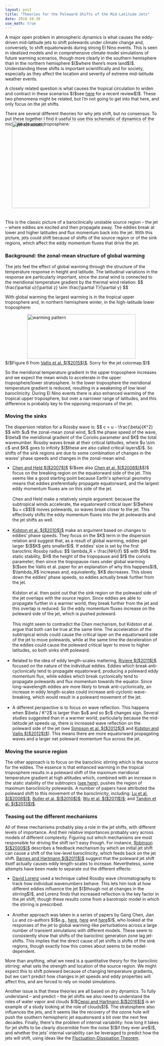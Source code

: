 ```yaml
---
layout: post
title: "Theories for the Poleward Shifts of the Mid-Latitude Jets"
date: 2018-10-30
use_math: true
---
```


<p>A major open problem in atmospheric dynamics is what causes the eddy-driven mid-latitude jets to shift polewards under climate change and, conversely, to shift equatorwards during strong El Nino events. This is seen in idealized models and in comprehensive climate model simulations of future warming scenarios, though more clearly in the southern hemisphere than in the northern hemisphere $($where there’s more land$)$. Understanding these shifts is important scientifically and for society, especially as they affect the location and severity of extreme mid-latitude weather events.</p>

<p>A closely related question is what causes the tropical circulation to widen and contract in these scenarios $($see <a href="https://www.nature.com/articles/s41558-018-0246-2.pdf">here</a> for a recent review$)$. These two phenomena might be related, but I’m not going to get into that here, and only focus on the jet shifts.</p>

<p>There are several different theories for why jets shift, but no consensus. To put these together I find it useful to use this schematic of dynamics of the mid-latitude upper troposphere:

<img src="http://nicklutsko.github.io/notes/images/jet_schematic.png" alt="jet schematic" style="position:absolute; left:250px; width:450px;height:283px;" class="center">
<br /><br /><br /><br /><br /><br /><br /><br /><br /><br /><br /><br /><br /><br /><br /><br /><br /><br />

This is the classic picture of a baroclinically unstable source region – the jet – where eddies are excited and then propagate away. The eddies break at lower and higher latitudes and flux momentum back into the jet. With this picture, jets could shift because of shifts of the source region or of the sink regions, which affect the eddy momentum fluxes that drive the jet.</p>

<h3>Background: the zonal-mean structure of global warming</h3>

<p>The jets feel the effect of global warming through the structure of the temperature response in height and latitude. The latitudinal variations in the response are particularly important, since the zonal wind is connected to the meridional temperature gradient by the thermal wind relation:
$$
\frac{\partial u}{\partial z} \sim \frac{\partial T}{\partial y}
$$
<p>With global warming the largest warming is in the tropical upper troposphere and, in northern hemisphere winter, in the high-latitude lower troposphere:</p>

<img src="http://nicklutsko.github.io/notes/images/warming_pattern.png" alt="warming pattern" style="position:absolute; left:300px; width:354px;height:145px;" class="center">
<br /><br /><br /><br /><br /><br /><br /><br />

<p>$($Figure 6 from <a href="https://ore.exeter.ac.uk/repository/bitstream/handle/10871/19116/globwarm.pdf?sequence=1&isAllowed=y">Vallis et al. $($2015$)$</a>. Sorry for the jet colormap.$)$</p>

<p>So the meridional temperature gradient in the upper troposphere increases and we expect the mean winds to accelerate in the upper troposphere/lower stratosphere. In the lower troposphere the meridional temperature gradient is reduced, resulting in a weakening of low level baroclinicity. During El Nino events there is also enhanced warming of the tropical upper troposphere, but over a narrower range of latitudes, and this difference is probably key to the opposing responses of the jet.</p>


<h3>Moving the sinks</h3>

<p>The dispersion relation for a Rossby wave is:
$$
c =  u - \frac{\beta}{K^2}
$$
with $u$ the zonal-mean zonal wind, $c$ the phase speed of the wave, $\beta$ the meridional gradient of the Coriolis parameter and $K$ the total wavenumber. Rossby waves break at their critical latitudes, where $u \sim c$ and $K$ goes to infinity $($these are also called critical layers$)$. So shifts of the sink regions are due to some combination of changes in the waves' phase speeds and changes in the zonal-mean wind.</p>

<ul>
<li><a href="https://agupubs.onlinelibrary.wiley.com/doi/full/10.1029/2007GL031200">Chen and Held $($2007$)$</a> $($see also <a href="https://journals.ametsoc.org/doi/full/10.1175/2008JCLI2306.1">Chen et al. $($2008$)$</a>$)$ focus on the breaking region on the equatorward side of the jet. This seems like a good starting point because Earth's spherical geometry means that eddies preferentially propagate equatorward, and the largest eddy momentum fluxes are on this side of the jet.
<br /><br />
Chen and Held make a relatively simple argument: because the subtropical winds accelerate, the equatorward critical layer $($where $u = c$$)$ moves polewards, so waves break closer to the jet. This effectively shifts the eddy momentum fluxes into the jet polewards and the jet shifts as well. </li>
<br />
<li><a href="https://journals.ametsoc.org/doi/pdf/10.1175/2010JCLI3738">Kidston et al. $($2010$)$</a> make an argument based on changes to eddies’ phase speeds. They focus on the $K$ term in the dispersion relation and suggest that, as a result of global warming, eddies get larger $($$K$ gets smaller$)$. If eddies’ size is set by the first baroclinic Rossby radius:
$$
\lambda_R = \frac{NH}{f}
$$
with $N$ the static stability, $H$ the height of the tropopause and $f$ the coriolis parameter; then since the tropopause rises under global warming $($see the Vallis et al. paper for an explanation of why this happens$)$, $\lambda_R$ increases and, equivalently, $K$ decreases. This slows down the eddies’ phase speeds, so eddies actually break further from the jet.
<br /><br />
Kidston et al. then point out that the sink region on the poleward side of the jet overlaps with the source region. Since eddies are able to propagate further in a warmer world, they break further from the jet and this overlap is reduced. So the eddy momentum fluxes increase on the poleward side of the jet, which is pushed poleward.
<br /><br />
This might seem to contradict the Chen mechanism, but Kidston et al. argue that both can be true at the same time. The acceleration of the subtropical winds could cause the critical layer on the equatorward side of the jet to move polewards, while at the same time the deceleration of the eddies could cause the poleward critical layer to move to higher latitudes, so both sinks shift poleward.</li>
<br />
<li>Related to the idea of eddy length-scales mattering, <a href="https://journals.ametsoc.org/doi/10.1175/2011JAS3641.1">Riviere $($2011$)$</a> focused on the nature of the individual eddies. Eddies which break anti-cyclonically tend to propagate equatorward, producing a poleward eddy momentum flux, while eddies which break cyclonically tend to propagate polewards and flux momentum towards the equator. Since long-wavelength eddies are more likely to break anti-cyclonically, an increase in eddy length-scales could increase anti-cyclonic wave-breaking, which would result in a poleward movement of the jet.</li>
<br />
<li>A different perspective is to focus on wave reflection. This happens when $\beta / K^2$ is larger than $u$ and so $c$ changes sign. Several studies suggested than in a warmer world, particularly because the mid-latitude jet speeds up, there is increased wave reflection on the poleward side of the jet (see <a href="https://journals.ametsoc.org/doi/10.1175/JAS-D-11-0188.1">Simpson et al. $($2012$)$</a> and <a href="https://journals.ametsoc.org/doi/abs/10.1175/JAS-D-11-0300.1">Kidston and Vallis $($2012$)$</a>). This means there are more equatorward propagating waves and a larger net poleward momentum flux across the jet.</li>
</ul>



<h3>Moving the source region</h3>

<p>The other approach is to focus on the baroclinic stirring which is the source for the eddies. The essence is that enhanced warming in the tropical troposphere results in a poleward shift of the maximum meridional temperature gradient at high altitudes which, combined with an increase in the static stability of the subtropics (<a href="https://agupubs.onlinelibrary.wiley.com/doi/full/10.1029/2007GL031115">see here</a>), pushes the region of maximum baroclinicity polewards. A number of papers have attributed the poleward shift to this movement of the baroclinicity, including: <a href="https://journals.ametsoc.org/doi/10.1175/2011JAS3641.1">Lu et al. $($2008$)$</a>;  <a href="https://journals.ametsoc.org/doi/10.1175/2011JAS3641.1">Butler et al. $($2010$)$</a>;  <a href="https://link.springer.com/article/10.1007/s00382-010-0776-4">Wu et al. $($2011$)$</a>; and <a href="https://journals.ametsoc.org/doi/full/10.1175/JCLI-D-12-00598.1">Tandon et al. $($2013$)$</a>. 

<h3>Teasing out the different mechanisms</h3>

<p>All of these mechanisms probably play a role in the jet shifts, with different levels of importance. And their relative importances probably vary across models of different complexity. Figuring out which mechanisms are most responsible for driving the shift isn't easy though. For instance, <a href="https://journals.ametsoc.org/doi/abs/10.1175/1520-0469%282000%29057%3C0415%3AABMFTE%3E2.0.CO%3B2">Robinson $($2000$)$</a> describes a feedback mechanism by which an initial jet shift can cause a shift of the low-level baroclinicity, which feeds back on the jet shift. <a href="https://journals.ametsoc.org/doi/abs/10.1175/1520-0469%282000%29057%3C0415%3AABMFTE%3E2.0.CO%3B2">Barnes and Hartmann $($2011$)$</a> suggest that the poleward jet shift itself actually causes eddy length-scales to increase. Nevertheless, some attempts have been made to separate out the different effects:</p>

<ul>
<li><a href="https://journals.ametsoc.org/doi/10.1175/JAS-D-13-0200.1">David Lorenz</a> used a technique called Rossby wave chromatography to track how individual wavenumbers behave. This lets him look at how different eddies influence the jet $($though not at changes in the stirring$)$, and Lorenz finds that increased reflection is the key factor in the jet shift, though these results come from a barotropic model in which the stirring is prescribed.</li>
<br />
<li>Another approach was taken in a series of papers by Gang Chen, Jian Lu and co-authors $($e.g., <a href="https://journals.ametsoc.org/doi/abs/10.1175/JAS-D-12-0298.1">here</a>, <a href="https://link.springer.com/article/10.1007%2Fs00382-016-3092-9">here</a> and <a href="https://journals.ametsoc.org/doi/10.1175/JAS-D-16-0047.1">here</a>$)$, who looked at the responses of the jet to global warming-like perturbations across a large number of transient simulations with different models. These seem to consistently show that shifts of the baroclinic generation zone lag jet-shifts. This implies that the direct cause of jet shifts is shifts of the sink regions, though exactly how this comes about seems to be model-dependent.</li>
</ul>

<p>More than anything, what we need is a quantitative theory for the baroclinic stirring: what sets the strength and location of the source region. We might expect this to shift poleward because of changing temperature gradients, but we can't predict how changes in jet speeds and eddy properties will affect this, and are forced to rely on model simulations.</p> 

<p>Another issue is that these theories are all based on dry dynamics. To fully understand – and predict – the jet shifts we also need to understand the roles of water vapor and clouds $($<a href="https://journals.ametsoc.org/doi/pdf/10.1175/JCLI-D-15-0394.1">Ceppi and Hartmann $($2016$)$</a> is an example of a study looking at the role of clouds$)$. The stratosphere also influences the jets, and it seems like the recovery of the ozone hole will push the southern hemispheric jet equatorward a bit over the next few decades. Finally, there's the problem of internal variability: how long it takes for jet shifts to be clearly discernible from the noise $($if they ever are$)$, and whether the jets' internal variability can be leveraged to predict how the jets will shift, using ideas like the <a href="https://journals.ametsoc.org/doi/10.1175/JAS-D-14-0356.1">Fluctuation-Dissipation Theorem</a>.</p> 










